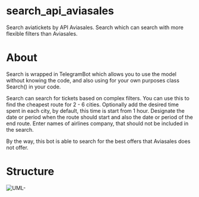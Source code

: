 # search_api_aviasales
Search aviatickets by API Aviasales.
Search which can search with more flexible filters than Aviasales.

# About
Search is wrapped in TelegramBot which allows you to use the model without knowing the code, and also using for your own purposes class Search() in your code.

Search can search for tickets based on complex filters. You can use this to find the cheapest route for 2 - 6 cities. Optionally add the desired time spent in each city, by default, this time is start from 1 hour. Designate the date or period when the route should start and also the date or period of the end route. Enter names of airlines company, that should not be included in the search.

By the way, this bot is able to search for the best offers that Aviasales does not offer.

# Structure
![UML-](https://github.com/alinzh/search_api_aviasales/assets/124587537/338fecf1-a401-499b-a46e-cbcb44ba4911)


